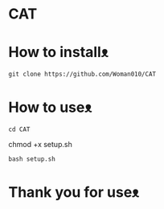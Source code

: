 # CAT
# How to installᴥ︎︎︎
```
git clone https://github.com/Woman010/CAT
```
# How to useᴥ︎︎︎
```
cd CAT
```
chmod +x setup.sh
```
bash setup.sh
```
# Thank you for useᴥ︎︎︎
